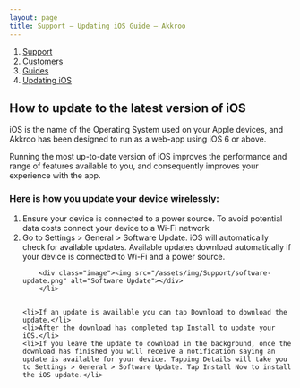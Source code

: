 ```yaml
---
layout: page
title: Support – Updating iOS Guide – Akkroo
---
```


<ol itemprop="breadcrumb">
<li><a href="/">Support</a></li>
<li><a href="/customers">Customers</a></li>
<li><a href="/customers/guides">Guides</a></li>
<li><a href="/customers/guides/update-ios">Updating iOS</a></li>
</ol>

<h2>How to update to the latest version of iOS</h2>

<p>iOS is the name of the Operating System used on your Apple devices, and Akkroo has been designed to run as a web-app using iOS 6 or above.</p>
<p>Running the most up-to-date version of iOS improves the performance and range of features available to you, and consequently improves your experience with the app.</p>

<h3>Here is how you update your device wirelessly:</h3> 
<ol>
	<li>Ensure your device is connected to a power source. To avoid potential data costs connect your device to a Wi-Fi network</li>
	<li>Go to Settings > General > Software Update. iOS will automatically check for available updates. Available updates download automatically if your device is connected to Wi-Fi and a power source.
		
		<div class="image"><img src="/assets/img/Support/software-update.png" alt="Software Update"></div>
		</li>

	
	<li>If an update is available you can tap Download to download the update.</li>
	<li>After the download has completed tap Install to update your iOS.</li>
	<li>If you leave the update to download in the background, once the download has finished you will receive a notification saying an update is available for your device. Tapping Details will take you to Settings > General > Software Update. Tap Install Now to install the iOS update.</li>
	
</ol>